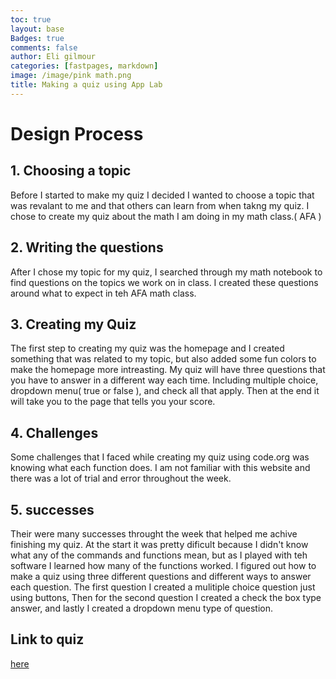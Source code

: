 ```yaml
---
toc: true
layout: base
Badges: true
comments: false
author: Eli gilmour
categories: [fastpages, markdown]
image: /image/pink math.png
title: Making a quiz using App Lab
---
```


# Design Process
## 1. Choosing a topic
Before I started to make my quiz I decided I wanted to choose a topic that was revalant to me and that others can learn from when takng my quiz. I chose to create my quiz about the math I am doing in my math class.( AFA )

## 2. Writing the questions
After I chose my topic for my quiz, I searched through my math notebook to find questions on the topics we work on in class. I created these questions around what to expect in teh AFA math class.

## 3. Creating my Quiz
The first step to creating my quiz was the homepage and I created something that was related to my topic, but also added some fun colors to make the homepage more intreasting. My quiz will have three questions that you have to answer in a different way each time. Including multiple choice, dropdown menu( true or false ), and check all that apply. Then at the end it will take you to the page that tells you your score.

## 4. Challenges
Some challenges that I faced while creating my quiz using code.org was knowing what each function does. I am not familiar with this website and there was a lot of trial and error throughout the week. 

## 5. successes
Their were many successes throught the week that helped me achive finishing my quiz. At the start it was pretty dificult because I didn't know what any of the commands and functions mean, but as I played with teh software I learned how many of the functions worked. I figured out how to make a quiz using three different questions and different ways to answer each question. The first question I created a mulitiple choice question just using buttons, Then for the second question I created a check the box type answer, and lastly I created a dropdown menu type of question.

## Link to quiz
[here](https://studio.code.org/projects/applab/HHsFRXxN1Q0wzAs83uiphAgayPKwbPhqzBlTxc-ffn8)